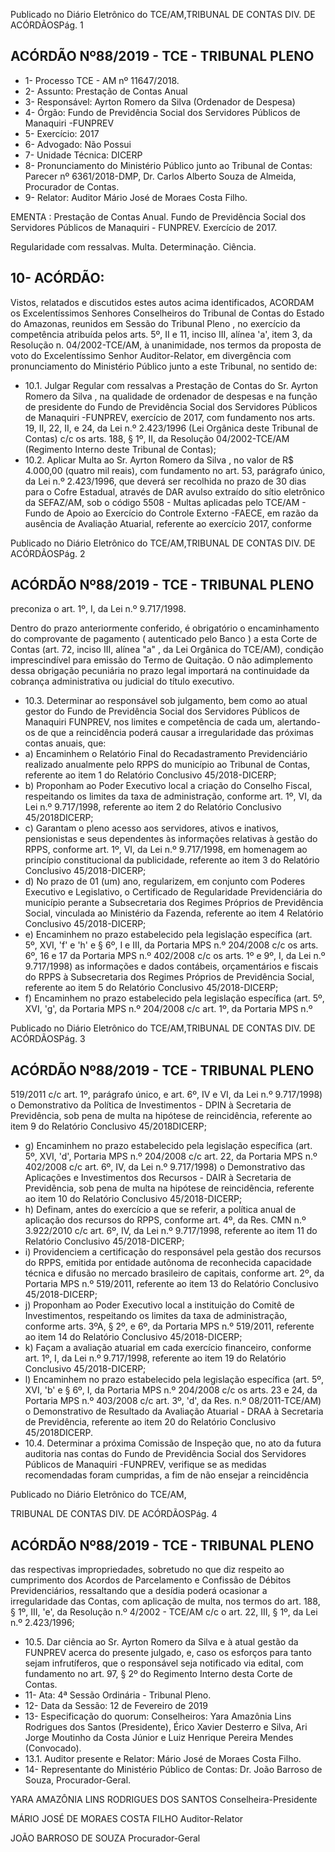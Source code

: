 Publicado  no  Diário  Eletrônico do TCE/AM,TRIBUNAL DE CONTAS DIV. DE ACÓRDÃOSPág. 1

## ACÓRDÃO Nº88/2019 - TCE - TRIBUNAL PLENO

- 1- Processo TCE - AM nº 11647/2018.
- 2- Assunto: Prestação de Contas Anual
- 3- Responsável: Ayrton Romero da Silva (Ordenador de Despesa)
- 4- Órgão: Fundo  de  Previdência  Social  dos  Servidores  Públicos  de Manaquiri -FUNPREV
- 5- Exercício: 2017
- 6- Advogado: Não Possui
- 7- Unidade Técnica: DICERP
- 8- Pronunciamento  do  Ministério  Público  junto  ao  Tribunal  de  Contas: Parecer  nº 6361/2018-DMP, Dr. Carlos Alberto Souza de Almeida, Procurador de Contas.
- 9- Relator: Auditor Mário José de Moraes Costa Filho.

EMENTA :  Prestação  de  Contas  Anual.  Fundo  de Previdência Social dos Servidores Públicos de Manaquiri - FUNPREV. Exercício de 2017.

Regularidade  com  ressalvas.  Multa.  Determinação. Ciência.

## 10-  ACÓRDÃO:

Vistos, relatados e discutidos estes autos acima identificados, ACORDAM os Excelentíssimos Senhores Conselheiros do Tribunal de Contas do Estado do Amazonas, reunidos em Sessão do Tribunal Pleno , no exercício da competência atribuída pelos arts. 5º, II e 11, inciso III, alínea 'a', item 3, da Resolução n. 04/2002-TCE/AM, à unanimidade, nos termos da proposta de voto do Excelentíssimo Senhor Auditor-Relator, em divergência com pronunciamento do Ministério Público junto a este Tribunal, no sentido de:

- 10.1. Julgar Regular com ressalvas a Prestação de Contas do Sr. Ayrton Romero  da  Silva , na  qualidade  de  ordenador  de  despesas  e  na função de  presidente  do  Fundo  de  Previdência  Social  dos  Servidores Públicos de Manaquiri -FUNPREV, exercício de 2017, com fundamento  nos  arts.  19,  II,  22,  II,  e  24,  da  Lei  n.º  2.423/1996  (Lei Orgânica  deste  Tribunal  de  Contas)  c/c  os  arts.  188,  §  1º,  II,  da Resolução  04/2002-TCE/AM  (Regimento  Interno  deste  Tribunal  de Contas);
- 10.2. Aplicar Multa ao Sr. Ayrton Romero da Silva , no valor de R$ 4.000,00 (quatro mil reais), com fundamento no art. 53, parágrafo único, da Lei n.º 2.423/1996, que deverá ser recolhida no prazo de 30 dias para o Cofre Estadual, através de DAR  avulso  extraído do sítio eletrônico da SEFAZ/AM, sob o código 5508 - Multas aplicadas pelo TCE/AM - Fundo de Apoio ao Exercício do Controle Externo -FAECE, em  razão da ausência de Avaliação Atuarial, referente ao exercício 2017, conforme

Publicado  no  Diário  Eletrônico do TCE/AM,TRIBUNAL DE CONTAS DIV. DE ACÓRDÃOSPág. 2

## ACÓRDÃO Nº88/2019 - TCE - TRIBUNAL PLENO

preconiza o art. 1º, I, da Lei n.º 9.717/1998.

Dentro do prazo anteriormente conferido, é obrigatório o encaminhamento  do  comprovante  de  pagamento  ( autenticado pelo Banco )  a  esta  Corte  de  Contas  (art.  72,  inciso  III,  alínea  "a"  ,  da  Lei Orgânica do TCE/AM), condição imprescindível para emissão do Termo de Quitação. O não adimplemento dessa obrigação pecuniária no prazo legal importará na continuidade da cobrança administrativa ou judicial do título executivo.

- 10.3. Determinar ao responsável sob julgamento, bem como ao atual gestor do Fundo de Previdência Social dos Servidores Públicos de Manaquiri FUNPREV, nos limites e competência de cada um, alertando-os de que a  reincidência  poderá  causar  a  irregularidade  das  próximas  contas anuais, que:
- a)  Encaminhem  o  Relatório  Final  do  Recadastramento  Previdenciário realizado  anualmente  pelo  RPPS  do  município  ao  Tribunal  de  Contas, referente ao item 1 do Relatório Conclusivo 45/2018-DICERP;
- b)  Proponham ao Poder Executivo  local  a  criação  do  Conselho  Fiscal, respeitando os limites da taxa de administração, conforme art. 1º, VI, da Lei n.º 9.717/1998, referente ao item 2 do Relatório Conclusivo 45/2018DICERP;
- c) Garantam o pleno acesso aos servidores, ativos e inativos, pensionistas e seus dependentes às informações relativas à gestão do RPPS, conforme art. 1º, VI, da Lei n.º 9.717/1998, em homenagem ao princípio constitucional da publicidade, referente ao item 3 do Relatório Conclusivo 45/2018-DICERP;
- d)  No  prazo  de  01  (um)  ano,  regularizem,  em  conjunto  com  Poderes Executivo e Legislativo, o Certificado de Regularidade Previdenciária do município perante a Subsecretaria dos Regimes Próprios de Previdência Social, vinculada ao Ministério da Fazenda, referente ao item 4 Relatório Conclusivo 45/2018-DICERP;
- e) Encaminhem no prazo estabelecido pela legislação específica (art. 5º, XVI, 'f' e 'h' e § 6º, I e III, da Portaria MPS n.º 204/2008 c/c os arts. 6º, 16 e 17 da Portaria MPS n.º 402/2008 c/c os arts. 1º e 9º, I, da Lei n.º 9.717/1998) as informações e dados contábeis, orçamentários e fiscais do RPPS à Subsecretaria dos Regimes Próprios de Previdência Social, referente ao item 5 do Relatório Conclusivo 45/2018-DICERP;
- f) Encaminhem no prazo estabelecido pela legislação específica (art. 5º, XVI, 'g', da Portaria MPS n.º 204/2008 c/c art. 1º, da Portaria MPS n.º

Publicado  no  Diário  Eletrônico do TCE/AM,TRIBUNAL DE CONTAS DIV. DE ACÓRDÃOSPág. 3

## ACÓRDÃO Nº88/2019 - TCE - TRIBUNAL PLENO

519/2011  c/c  art.  1º,  parágrafo  único,  e  art.  6º,  IV  e  VI,  da  Lei  n.º 9.717/1998)  o  Demonstrativo  da  Política  de  Investimentos  -  DPIN  à Secretaria de Previdência, sob pena de multa na hipótese de reincidência,  referente  ao  item  9  do  Relatório  Conclusivo  45/2018DICERP;

- g) Encaminhem no prazo estabelecido pela legislação específica (art. 5º, XVI,  'd',  Portaria  MPS  n.º  204/2008  c/c  art.  22,  da  Portaria  MPS  n.º 402/2008  c/c  art.  6º,  IV,  da  Lei  n.º  9.717/1998)  o  Demonstrativo  das Aplicações  e  Investimentos  dos  Recursos  -  DAIR  à  Secretaria  de Previdência, sob pena de multa na hipótese de reincidência, referente ao item 10 do Relatório Conclusivo 45/2018-DICERP;
- h)  Definam,  antes  do  exercício  a  que  se  referir,  a  política  anual  de aplicação  dos  recursos  do  RPPS,  conforme  art.  4º,  da  Res.  CMN  n.º 3.922/2010 c/c art. 6º, IV, da Lei n.º 9.717/1998, referente ao item 11 do Relatório Conclusivo 45/2018-DICERP;
- i)  Providenciem a certificação do responsável pela gestão dos recursos do  RPPS,  emitida  por  entidade  autônoma  de  reconhecida  capacidade técnica e difusão no mercado brasileiro de capitais, conforme art. 2º, da Portaria MPS n.º 519/2011, referente ao item 13 do Relatório Conclusivo 45/2018-DICERP;
- j) Proponham  ao  Poder  Executivo  local  a  instituição  do  Comitê  de Investimentos, respeitando os limites da taxa de administração, conforme arts. 3ºA, § 2º, e 6º, da Portaria MPS n.º 519/2011, referente ao item 14 do Relatório Conclusivo 45/2018-DICERP;
- k) Façam a avaliação atuarial em cada exercício financeiro, conforme art. 1º, I, da Lei n.º 9.717/1998, referente ao item 19 do Relatório Conclusivo 45/2018-DICERP;
- l) Encaminhem no prazo estabelecido pela legislação específica (art. 5º, XVI, 'b' e § 6º, I, da Portaria MPS n.º 204/2008 c/c os arts. 23 e 24, da Portaria MPS n.º 403/2008 c/c art. 3º, 'd', da Res. n.º 08/2011-TCE/AM) o Demonstrativo de Resultado da Avaliação Atuarial - DRAA à Secretaria de  Previdência,  referente  ao  item  20  do  Relatório  Conclusivo  45/2018DICERP.
- 10.4. Determinar a  próxima  Comissão  de  Inspeção  que,  no  ato  da  futura auditoria  nas  contas  do  Fundo  de  Previdência  Social  dos  Servidores Públicos de Manaquiri -FUNPREV, verifique se as medidas recomendadas foram  cumpridas,  a  fim  de  não  ensejar  a  reincidência

Publicado  no  Diário  Eletrônico do TCE/AM,

TRIBUNAL DE CONTAS DIV. DE ACÓRDÃOSPág. 4

## ACÓRDÃO Nº88/2019 - TCE - TRIBUNAL PLENO

das  respectivas  impropriedades,  sobretudo  no  que  diz  respeito  ao cumprimento  dos Acordos  de  Parcelamento  e  Confissão  de  Débitos Previdenciários, ressaltando que a desídia poderá ocasionar a irregularidade das Contas, com aplicação de multa, nos termos do art. 188, § 1º, III, 'e', da Resolução n.º 4/2002 - TCE/AM c/c o art. 22, III, § 1º, da Lei n.º 2.423/1996;

- 10.5. Dar  ciência ao Sr.  Ayrton  Romero  da  Silva e  à  atual  gestão  da FUNPREV acerca do presente julgado, e, caso os esforços para tanto sejam  infrutíferos, que  o responsável seja notificado via edital, com fundamento  no  art.  97,  §  2º  do  Regimento  Interno  desta  Corte  de Contas.
- 11-  Ata: 4ª Sessão Ordinária - Tribunal Pleno.
- 12-  Data da Sessão: 12 de Fevereiro de 2019
- 13-  Especificação  do  quorum: Conselheiros: Yara  Amazônia  Lins  Rodrigues  dos Santos (Presidente), Érico Xavier Desterro e Silva, Ari Jorge Moutinho da Costa Júnior e Luiz Henrique Pereira Mendes (Convocado).
- 13.1. Auditor presente e Relator: Mário José de Moraes Costa Filho.
- 14-  Representante  do  Ministério  Público  de  Contas: Dr. João  Barroso  de  Souza, Procurador-Geral.

YARA AMAZÔNIA LINS RODRIGUES DOS SANTOS Conselheira-Presidente

MÁRIO JOSÉ DE MORAES COSTA FILHO Auditor-Relator

JOÃO BARROSO DE SOUZA Procurador-Geral